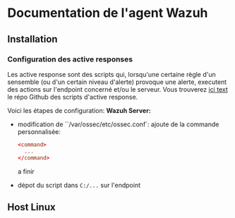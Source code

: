 # Documentation de l'agent Wazuh

## Installation

### Configuration des active responses
Les active response sont des scripts qui, lorsqu'une certaine règle d'un sensemble (ou d'un certain niveau d'alerte) provoque une alerte, executent des actions sur l'endpoint concerné et/ou le serveur.
Vous trouverez [ici text](https://github.com/B3LIOTT/wazuh-active-response) le répo Github des scripts d'active response.

Voici les étapes de configuration:
**Wazuh Server:**
- modification de ``/var/ossec/etc/ossec.conf`:
  ajoute de la commande personnalisée:
  ```conf
  <command>
    ...
  </command>
  ```
  a finir

- dépot du script dans `C:/...` sur l'endpoint

## Host Linux
